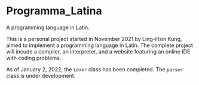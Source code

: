 # Programma_Latina
A programming language in Latin.


This is a personal project started in November 2021 by Ling-Hsin Kung, aimed to implement a programming language in Latin.
The complete project will incude a compiler, an interpreter, and a website featuring an online IDE with coding problems.

As of January 2, 2022, the ```Lexer``` class has been completed. The ```parser``` class is under development.
